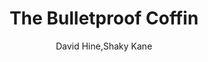 ---
title: The Bulletproof Coffin
author: David Hine,Shaky Kane
readingDate: 2011-05-01
layout: book
---